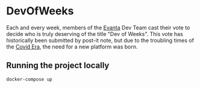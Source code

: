 # DevOfWeeks
Each and every week, members of the [Evanta](https://www.evanta.com) Dev Team cast their vote to decide who is truly deserving of the title "Dev of Weeks". This vote has historically been submitted by post-it note, but due to the troubling times of the [Covid Era](https://en.wikipedia.org/wiki/Coronavirus_disease_2019), the need for a new platform was born.

## Running the project locally
`docker-compose up`
